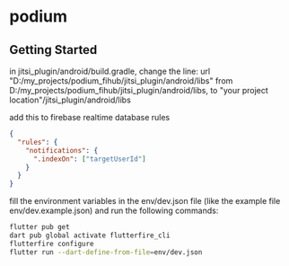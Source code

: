 # podium

## Getting Started

in jitsi_plugin/android/build.gradle, change the line:
url "D:/my_projects/podium_fihub/jitsi_plugin/android/libs"
from D:/my_projects/podium_fihub/jitsi_plugin/android/libs, to "your project location"/jitsi_plugin/android/libs

add this to firebase realtime database rules

```json
{
  "rules": {
    "notifications": {
      ".indexOn": ["targetUserId"]
    }
  }
}
```

fill the environment variables in the env/dev.json file (like the example file env/dev.example.json) and run the following commands:

```bash
flutter pub get
dart pub global activate flutterfire_cli
flutterfire configure
flutter run --dart-define-from-file=env/dev.json
```
